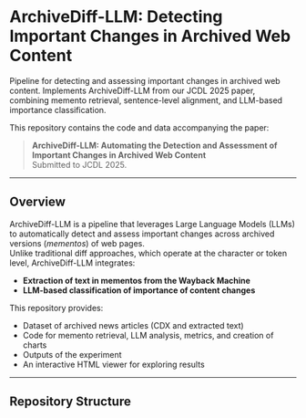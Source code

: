 # ArchiveDiff-LLM: Detecting Important Changes in Archived Web Content
Pipeline for detecting and assessing important changes in archived web content. Implements ArchiveDiff-LLM from our JCDL 2025 paper, combining memento retrieval, sentence-level alignment, and LLM-based importance classification.

This repository contains the code and data accompanying the paper:

> **ArchiveDiff-LLM: Automating the Detection and Assessment of Important Changes in Archived Web Content**   
> Submitted to JCDL 2025.

---

## Overview

ArchiveDiff-LLM is a pipeline that leverages Large Language Models (LLMs) to automatically detect and assess important changes across archived versions (*mementos*) of web pages.  
Unlike traditional diff approaches, which operate at the character or token level, ArchiveDiff-LLM integrates:

- **Extraction of text in mementos from the Wayback Machine**
- **LLM-based classification of importance of content changes**

This repository provides:
- Dataset of archived news articles (CDX and extracted text)
- Code for memento retrieval, LLM analysis, metrics, and creation of charts
- Outputs of the experiment
- An interactive HTML viewer for exploring results
  
---

## Repository Structure

